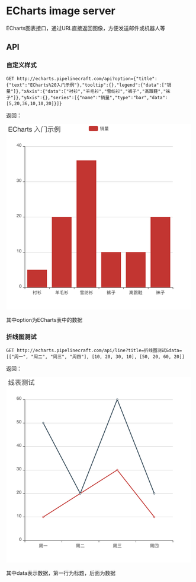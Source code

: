 # ECharts image server

ECharts图表接口，通过URL直接返回图像，方便发送邮件或机器人等

## API

### 自定义样式
```
GET http://echarts.pipelinecraft.com/api?option={"title":{"text":"ECharts%20入门示例"},"tooltip":{},"legend":{"data":["销量"]},"xAxis":{"data":["衬衫","羊毛衫","雪纺衫","裤子","高跟鞋","袜子"]},"yAxis":{},"series":[{"name":"销量","type":"bar","data":[5,20,36,10,10,20]}]}
```
返回：

![](./public/api.png)

其中option为ECharts表中的数据

### 折线图测试
```
GET http://echarts.pipelinecraft.com/api/line?title=折线图测试&data=[["周一", "周二", "周三", "周四"], [10, 20, 30, 10], [50, 20, 60, 20]]
```
返回：

![](./public/line.png)

其中data表示数据，第一行为标题，后面为数据